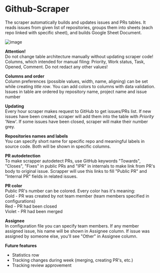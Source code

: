 # Github-Scraper

The scraper automatically builds and updates issues and PRs tables. It reads issues from given list of repositories, groups them into sheets (each repo linked with specific sheet), and builds Google Sheet Document.

![image](http://i68.tinypic.com/1jb5ec.png)

**Attention!**  
Do not change table architecture manually without updating scraper code! Columns, which intended for manual filing: Priority, Work status, Task, Opened, Comment. Do not redact any other values!  

**Columns and order**  
Column preferences (possible values, width, name, aligning) can be set while creating *title row*. You can add colors to columns with data validation. Issues in table are ordered by repository name, project name and issue number  

**Updating**  
Every hour scraper makes request to GitHub to get issues/PRs list. If new issues have been created, scraper will add them into the table with *Priority* 'New'. If some issues have been closed, scraper will make their number grey.  

**Repositories names and labels**  
You can specify short name for specific repo and meaningful labels in source code. Both will be shown in specific columns.  

**PR autodetection**  
To make scrapper autodetect PRs, use GitHub keywords "Towards", "Closes", "Fixes" in public PRs and "IPR" in internals to make link from PR's body to original issue. Scrapper will use this links to fill "Public PR" and "Internal PR" fields in related issues.  

**PR color**  
Public PR's number can be colored. Every color has it's meaning:  
Gold - PR was created by not team member (team members specified in configurations)  
Red - PR had been closed  
Violet - PR had been merged  

**Assignee**  
In configuration file you can specify team members. If any member assigned issue, his name will be shown in Assignee column. If issue was assigned by someone else, you'll see "Other" in Assignee column.  

**Future features**  
* Statistics row
* Tracking changes during week (merging, creating PR's, etc.)
* Tracking review approvement
